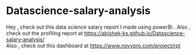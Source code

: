 # Datascience-salary-analysis

Hey , check out this data science salary report I made using powerBi . Also , check out the profiling report at https://abishek-ks.github.io/Datascience-salary-analysis/    
Also ,  check out this dashboard at https://www.novypro.com/project/rpt
